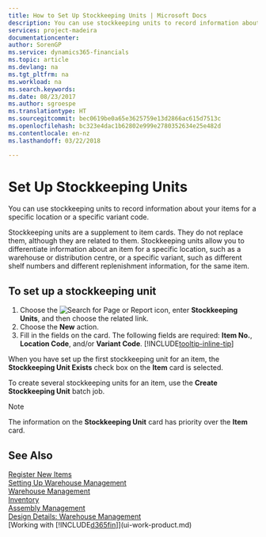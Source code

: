 ```yaml
---
title: How to Set Up Stockkeeping Units | Microsoft Docs
description: You can use stockkeeping units to record information about your items for a specific location or a specific variant code.
services: project-madeira
documentationcenter: 
author: SorenGP
ms.service: dynamics365-financials
ms.topic: article
ms.devlang: na
ms.tgt_pltfrm: na
ms.workload: na
ms.search.keywords: 
ms.date: 08/23/2017
ms.author: sgroespe
ms.translationtype: HT
ms.sourcegitcommit: bec0619be0a65e3625759e13d2866ac615d7513c
ms.openlocfilehash: bc323e4dac1b62802e999e2780352634e25e482d
ms.contentlocale: en-nz
ms.lasthandoff: 03/22/2018

---
```

# <a name="set-up-stockkeeping-units"></a>Set Up Stockkeeping Units
You can use stockkeeping units to record information about your items for a specific location or a specific variant code.  

 Stockkeeping units are a supplement to item cards. They do not replace them, although they are related to them. Stockkeeping units allow you to differentiate information about an item for a specific location, such as a warehouse or distribution centre, or a specific variant, such as different shelf numbers and different replenishment information, for the same item.  

## <a name="to-set-up-a-stockkeeping-unit"></a>To set up a stockkeeping unit  

1.  Choose the ![Search for Page or Report](media/ui-search/search_small.png "Search for Page or Report icon") icon, enter **Stockkeeping Units**, and then choose the related link.  
2.  Choose the **New** action.  
3.  Fill in the fields on the card. The following fields are required: **Item No.**, **Location Code**, and/or **Variant Code**. [!INCLUDE[tooltip-inline-tip](includes/tooltip-inline-tip_md.md)]  

When you have set up the first stockkeeping unit for an item, the **Stockkeeping Unit Exists** check box on the **Item** card is selected.  

To create several stockkeeping units for an item, use the **Create Stockkeeping Unit** batch job.  

> [!NOTE]  
>  The information on the **Stockkeeping Unit** card has priority over the **Item** card.  

## <a name="see-also"></a>See Also  
[Register New Items](inventory-how-register-new-items.md)  
[Setting Up Warehouse Management](warehouse-setup-warehouse.md)  
[Warehouse Management](warehouse-manage-warehouse.md)  
[Inventory](inventory-manage-inventory.md)  
[Assembly Management](assembly-assemble-items.md)    
[Design Details: Warehouse Management](design-details-warehouse-management.md)  
[Working with [!INCLUDE[d365fin](includes/d365fin_md.md)]](ui-work-product.md)  

